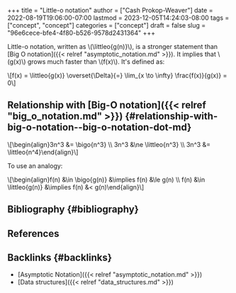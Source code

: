 +++
title = "Little-o notation"
author = ["Cash Prokop-Weaver"]
date = 2022-08-19T19:06:00-07:00
lastmod = 2023-12-05T14:24:03-08:00
tags = ["concept", "concept"]
categories = ["concept"]
draft = false
slug = "96e6cece-bfe4-4f80-b526-9578d2431364"
+++

Little-o notation, written as \\(\littleo{g(n)}\\), is a stronger statement than [Big O notation]({{< relref "asymptotic_notation.md" >}}). It implies that \\(g(x)\\) grows much faster than \\(f(x)\\). It's defined as:

\\[f(x) = \littleo{g(x)} \overset{\Delta}{=} \lim\_{x \to \infty} \frac{f(x)}{g(x)} = 0\\]


## Relationship with [Big-O notation]({{< relref "big_o_notation.md" >}}) {#relationship-with-big-o-notation--big-o-notation-dot-md}

\\[\begin{align}3n^3 &= \bigo{n^3} \\\ 3n^3 &\ne \littleo{n^3} \\\ 3n^3 &= \littleo{n^4}\end{align}\\]

To use an analogy:

\\[\begin{align}f(n) &\in \bigo{g(n)} &\implies f(n) &\le g(n) \\\ f(n) &\in \littleo{g(n)} &\implies f(n) &< g(n)\end{align}\\]


## Bibliography {#bibliography}

## References

<style>.csl-entry{text-indent: -1.5em; margin-left: 1.5em;}</style><div class="csl-bib-body">
</div>


## Backlinks {#backlinks}

-   [Asymptotic Notation]({{< relref "asymptotic_notation.md" >}})
-   [Data structures]({{< relref "data_structures.md" >}})
